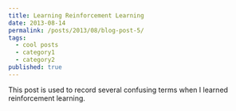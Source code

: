 ```yaml
---
title: Learning Reinforcement Learning
date: 2013-08-14
permalink: /posts/2013/08/blog-post-5/
tags:
  - cool posts
  - category1
  - category2
published: true
---
```


This post is used to record several confusing terms when I learned reinforcement learning.
